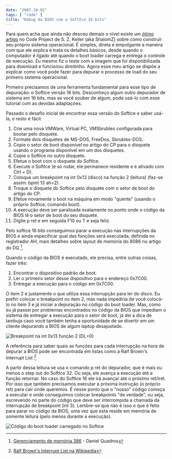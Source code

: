 ```yaml
---
date: "2007-10-02"
tags: [ "code" ]
title: "Debug da BIOS com o SoftIce 16 bits"
---
```

Para quem acha que ainda não desceu demais o nível existe um [ótimo artigo] no Code Project de S. Z. Keller (aka ShalomZ) sobre como construir seu próprio sistema operacional. É simples, direta e empolgante a maneira com que ele explica e trata os detalhes básicos, desde quando o computador é ligado até quando o boot loader carrega e entrega o controle de execução. Eu mesmo fiz o teste com a imagem que foi disponibilizada para download e funcionou direitinho. Agora esse meu artigo se dispõe a explicar como você pode fazer para depurar o processo de load do seu primeiro sistema operacional.

Primeiro precisamos de uma ferramenta fundamental para esse tipo de depuração: o SoftIce versão 16 bits. Desconheço algum outro depurador de sistema em 16 bits, mas se você souber de algum, pode usá-lo com esse tutorial com as devidas adaptações.

Passado o desafio inicial de encontrar essa versão do SoftIce e saber usá-la, o resto é fácil:

  1. Crie uma nova VMWare, Virtual PC, VMSbrubles configurada para bootar pelo disquete.
  2. Formate dois disquetes de MS-DOS, FreeDos, Sbrubles-DOS.
  3. Copie o setor de boot disponível no artigo do CP para o disquete usando o programa disponível em um dos disquetes.
  4. Copie o SoftIce no outro disquete.
  5. Efetue o boot com o disquete do SoftIce.
  6. Execute o SoftIce (é só rodar, ele permanece residente e é ativado com Ctrl + D).
  7. Coloque um breakpoint na int 0x13 (disco) na função 2 (leitura) (faz-se assim: bpint 13 ah=2).
  8. Troque o disquete do Softice pelo disquete com o setor de boot do artigo do CP.
  9. Efetue novamente o boot na máquina em modo "quente" (usando o próprio SoftIce, comando boot).
  10. A execução deve ser paralisada exatamente no ponto onde o código da BIOS lê o setor de boot do seu disquete.
  11. Digite p ret e em seguida F10 ou T e seja feliz.

Pelo softice 16 bits conseguimos parar a execução nas interrupções da BIOS e ainda especificar qual das funções será executada, definida no registrador AH; mais detalhes sobre layout de memória do 8086 no artigo do DQ [^1].

Quando o código da BIOS é executado, ele precisa, entre outras coisas, fazer três:
	
  1. Encontrar o dispositivo padrão de boot.
  2. Ler o primeiro setor desse dispositivo para o endereço 0x7C00.
  3. Entregar a execução para o código em 0x7C00.

O item 2 é justamente o que utiliza essa interrupção para ler do disco. Eu prefiri colocar o breakpoint no item 2, mas nada impediria de você colocá-lo no item 3 e já iniciar a depuração no código do boot loader. Mas, como eu já passei por problemas encontrados no código da BIOS que impediam o sistema de entregar a execução para o setor de boot, já dei a dica de lambuja caso você também tenha a oportunidade de se divertir em um cliente depurando a BIOS de algum laptop desajustado.

![Breakpoint na int 0x13 função 2 (DL=0)](/img/bpint-boot.png)

A referência para saber quais as funções para cada interrupção na hora de depurar a BIOS pode ser encontrada em listas como a Ralf Brown's Interrupt List [^2]

A partir dessa leitura se usa o comando p ret do depurador, que é mais ou menos o step out do SoftIce 32. Ou seja, ele avança a execução até a função retornar. No caso do SoftIce 16 ele irá avançar até o próximo ret/iret. Por isso que também precisamos executar a próxima instrução (o próprio ret) para cair onde queremos. É nesse ponto que o "nosso" código começa a executar e onde conseguimos colocar breakpoints "de verdade", ou seja, escrevendo no parte do código que deve ser interrompida a chamada da interrupção de breakpoint (int 3). Lembre-se que não é isso o que é feito para parar no código da BIOS, uma vez que esta reside em memória de somente leitura (pelo menos durante a execução).

![Código do boot loader carregado no Softice](/img/myos-start.png)

[^1]: [Gerenciamento de memória 386] - Daniel Quadros
[^2]: [Ralf Brown's Interrupt List na Wikipedia]

[ótimo artigo]: https://www.codeproject.com/Articles/15843/Building-your-own-operating-system
[Gerenciamento de memória 386]: https://dqsoft.blogspot.com/2006/10/gerenciamento-de-memria-386.html
[Ralf Brown's Interrupt List na Wikipedia]: https://en.wikipedia.org/wiki/Ralf_Brown%27s_Interrupt_List
